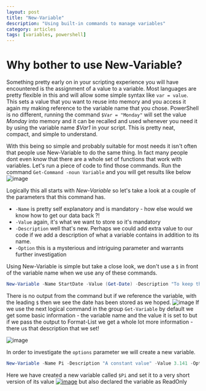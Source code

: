 ```yaml
---
layout: post
title: "New-Variable"
description: "Using built-in commands to manage variables"
category: articles
tags: [variables, powershell]
---
```


# Why bother to use New-Variable?

Something pretty early on in your scripting experience you will have encountered is the assignment of a value to a variable. Most languages are pretty flexible in this and will allow some simple syntax like ```var = value```. This sets a value that you want to reuse into memory and you access it again my making reference to the variable name that you chose. PowerShell is no different, running the command ```$Var = "Monday"``` will set the value *Monday* into memory and it can be recalled and used whenever you need it by using the variable name *$Var1* in your script. This is pretty neat, compact, and simple to understand.

With this being so simple and probably suitable for most needs it isn't often that people use New-Variable to do the same thing. In fact many people dont even know that there are a whole set of functions that work with variables. Let's run a piece of code to find those commands. Run the command ```Get-Command -noun Variable``` and you will get results like below
![image](https://user-images.githubusercontent.com/2597535/114295546-c88a9380-9a9d-11eb-9b77-4fdc7ae920af.png)

Logically this all starts with *New-Variable* so let's take a look at a couple of the parameters that this command has. 

- ```-Name``` is pretty self explanatory and is mandatory - how else would we know how to get our data back ?!
- ```-Value``` again, it's what we want to store so it's mandatory
- ```-Description``` well that's new. Perhaps we could add extra value to our code if we add a description of what a variable contains in addition to its name.
- ```-Option``` this is a mysterious and intriguing parameter and warrants further investigation

Using New-Variable is simple but take a close look, we don't use a ```$``` in front of the variable name when we use any of these commands.
```powershell
New-Variable -Name StartDate -Value (Get-Date) -Description "To keep the date and time that we started"
```
There is no output from the command but if we reference the variable, with the leading ```$``` then we see the date has been stored as we hoped.
![image](https://user-images.githubusercontent.com/2597535/114296760-f45d4780-9aa4-11eb-885f-dafad264f347.png)
If we use the next logical command in the group ```Get-Variable``` by default we get some basic information - the variable name and the value it is set to but if we pass the output to Format-List we get a whole lot more information - there us that description that we set!

![image](https://user-images.githubusercontent.com/2597535/114321067-cb729c00-9b10-11eb-8921-f07016f033ba.png)

In order to investigate the ```options``` parameter we will create a new variable.
```powershell
New-Variable -Name Pi -Description "A constant value" -Value 3.141 -Option Readonly
```

Here we have created a new variable called ```$Pi``` and set it to a very short version of its value [![image](https://user-images.githubusercontent.com/2597535/114321556-463cb680-9b13-11eb-89ff-d2272f2cdb70.png)](https://en.wikipedia.org/wiki/Pi) but also declared the variable as ReadOnly
  
